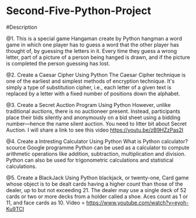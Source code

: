# Second-Five-Python-Project
#Description

@1. This is a special game Hangaman create by Python
hangman a word game in which one player has to guess a word that the other player has thought of, by guessing the letters in it. Every time they guess a wrong letter, part of a picture of a person being hanged is drawn, and if the picture is completed the person guessing has lost.

@2. Create a Caesar Cipher Using Python
The Caesar Cipher technique is one of the earliest and simplest methods of encryption technique. It's simply a type of substitution cipher, i.e., each letter of a given text is replaced by a letter with a fixed number of positions down the alphabet.

@3. Create a Secret Auction Program Using Python
However, unlike traditional auctions, there is no auctioneer present. Instead, participants place their bids silently and anonymously on a bid sheet using a bidding number—hence the name silent auction.
You need to litter bit about Secret Auction. I will share a link to see this video 
https://youtu.be/zB9HZzPas2I

@4. Create a Intresting Calculator Using Python
What is Python calculator?  scource Google programme
Python can be used as a calculator to compute arithmetic operations like addition, subtraction, multiplication and division. Python can also be used for trigonometric calculations and statistical calculations.

@5. Create a BlackJack Using Python
blackjack, or twenty-one, Card game whose object is to be dealt cards having a higher count than those of the dealer, up to but not exceeding 21. The dealer may use a single deck of 52 cards or two or more decks from a holder called a shoe. Aces count as 1 or 11, and face cards as 10.
Video = https://www.youtube.com/watch?v=eyoh-Ku9TCI


